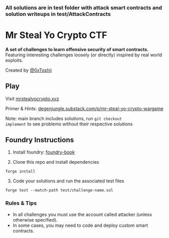 ### All solutions are in test folder with attack smart contracts and solution writeups in test/AttackContracts

# Mr Steal Yo Crypto CTF

**A set of challenges to learn offensive security of smart contracts.** Featuring interesting challenges loosely (or directly) inspired by real world exploits.

Created by [@0xToshii](https://twitter.com/0xToshii)

## Play

Visit [mrstealyocrypto.xyz](https://mrstealyocrypto.xyz)

Primer & Hints: [degenjungle.substack.com/p/mr-steal-yo-crypto-wargame](https://degenjungle.substack.com/p/mr-steal-yo-crypto-wargame)

Note: main branch includes solutions, run <code>git checkout implement</code> to see problems without their respective solutions

## Foundry Instructions

1. Install foundry: [foundry-book](https://book.getfoundry.sh/getting-started/installation)

2. Clone this repo and install dependencies

```console
forge install
```

3. Code your solutions and run the associated test files

```console
forge test --match-path test/challenge-name.sol
```

### Rules & Tips

- In all challenges you must use the account called attacker (unless otherwise specified).
- In some cases, you may need to code and deploy custom smart contracts.
